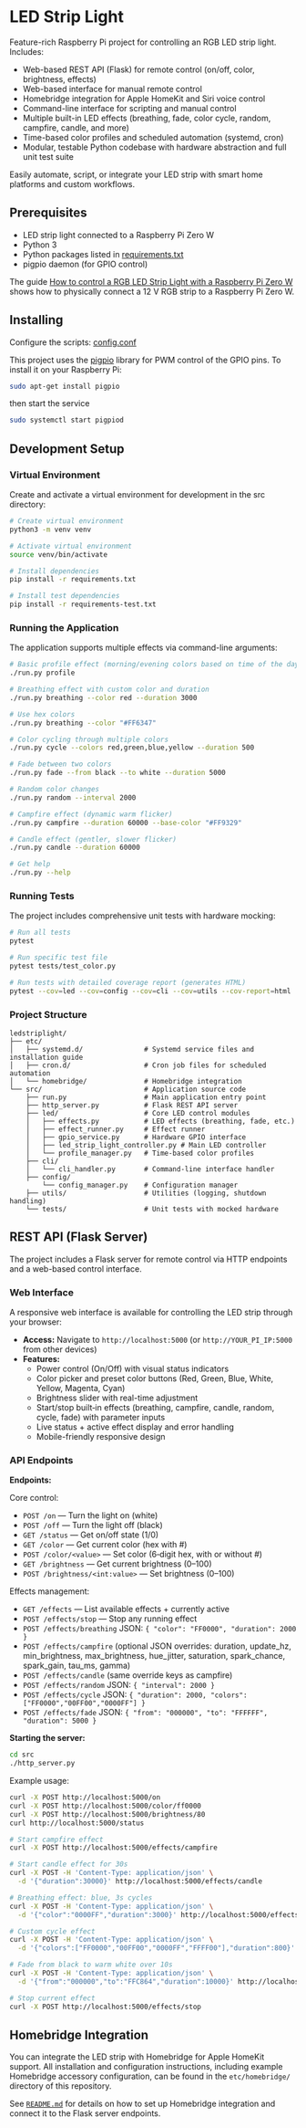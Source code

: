 
# LED Strip Light

Feature-rich Raspberry Pi project for controlling an RGB LED strip light. Includes:

- Web-based REST API (Flask) for remote control (on/off, color, brightness, effects)
- Web-based interface for manual remote control
- Homebridge integration for Apple HomeKit and Siri voice control
- Command-line interface for scripting and manual control
- Multiple built-in LED effects (breathing, fade, color cycle, random, campfire, candle, and more)
- Time-based color profiles and scheduled automation (systemd, cron)
- Modular, testable Python codebase with hardware abstraction and full unit test suite

Easily automate, script, or integrate your LED strip with smart home platforms and custom workflows.

## Prerequisites

- LED strip light connected to a Raspberry Pi Zero W
- Python 3
- Python packages listed in [requirements.txt](src/requirements.txt)
- pigpio daemon (for GPIO control)

The guide [How to control a RGB LED Strip Light with a Raspberry Pi Zero W](https://janrothen.github.io/ledstriplight/pi-zero-w-rgb-led-strip-control.html) shows how to physically connect a 12 V RGB strip to a Raspberry Pi Zero W.

## Installing

Configure the scripts: [config.conf](src/config.conf)

This project uses the [pigpio](https://abyz.me.uk/rpi/pigpio/download.html) library for PWM control of the GPIO pins. To install it on your Raspberry Pi:
```bash
sudo apt-get install pigpio
```
then start the service
```bash
sudo systemctl start pigpiod
```

## Development Setup

### Virtual Environment
Create and activate a virtual environment for development in the src directory:

```bash
# Create virtual environment
python3 -m venv venv

# Activate virtual environment
source venv/bin/activate

# Install dependencies
pip install -r requirements.txt

# Install test dependencies
pip install -r requirements-test.txt
```

### Running the Application
The application supports multiple effects via command-line arguments:

```bash
# Basic profile effect (morning/evening colors based on time of the day)
./run.py profile

# Breathing effect with custom color and duration
./run.py breathing --color red --duration 3000

# Use hex colors
./run.py breathing --color "#FF6347"

# Color cycling through multiple colors
./run.py cycle --colors red,green,blue,yellow --duration 500

# Fade between two colors
./run.py fade --from black --to white --duration 5000

# Random color changes
./run.py random --interval 2000

# Campfire effect (dynamic warm flicker)
./run.py campfire --duration 60000 --base-color "#FF9329"

# Candle effect (gentler, slower flicker)
./run.py candle --duration 60000

# Get help
./run.py --help
```

### Running Tests
The project includes comprehensive unit tests with hardware mocking:

```bash
# Run all tests
pytest

# Run specific test file
pytest tests/test_color.py

# Run tests with detailed coverage report (generates HTML)
pytest --cov=led --cov=config --cov=cli --cov=utils --cov-report=html
```

### Project Structure
```
ledstriplight/
├── etc/
│   ├── systemd.d/               # Systemd service files and installation guide
│   ├── cron.d/                  # Cron job files for scheduled automation
│   └── homebridge/              # Homebridge integration
└── src/                         # Application source code
    ├── run.py                   # Main application entry point
    ├── http_server.py           # Flask REST API server
    ├── led/                     # Core LED control modules
    │   ├── effects.py           # LED effects (breathing, fade, etc.)
    │   ├── effect_runner.py     # Effect runner
    │   ├── gpio_service.py      # Hardware GPIO interface
    │   ├── led_strip_light_controller.py # Main LED controller
    │   └── profile_manager.py   # Time-based color profiles
    ├── cli/
    │   └── cli_handler.py       # Command-line interface handler
    ├── config/
        └── config_manager.py    # Configuration manager 
    ├── utils/                   # Utilities (logging, shutdown handling)
    └── tests/                   # Unit tests with mocked hardware
```

## REST API (Flask Server)

The project includes a Flask server for remote control via HTTP endpoints and a web-based control interface.

### Web Interface

A responsive web interface is available for controlling the LED strip through your browser:

- **Access:** Navigate to `http://localhost:5000` (or `http://YOUR_PI_IP:5000` from other devices)
- **Features:**
  - Power control (On/Off) with visual status indicators
  - Color picker and preset color buttons (Red, Green, Blue, White, Yellow, Magenta, Cyan)
  - Brightness slider with real-time adjustment
  - Start/stop built‑in effects (breathing, campfire, candle, random, cycle, fade) with parameter inputs
  - Live status + active effect display and error handling
  - Mobile-friendly responsive design

### API Endpoints

**Endpoints:**

Core control:
* `POST /on` — Turn the light on (white)
* `POST /off` — Turn the light off (black)
* `GET /status` — Get on/off state (1/0)
* `GET /color` — Get current color (hex with #)
* `POST /color/<value>` — Set color (6‑digit hex, with or without #)
* `GET /brightness` — Get current brightness (0–100)
* `POST /brightness/<int:value>` — Set brightness (0–100)

Effects management:
* `GET /effects` — List available effects + currently active
* `POST /effects/stop` — Stop any running effect
* `POST /effects/breathing` JSON: `{ "color": "FF0000", "duration": 2000 }`
* `POST /effects/campfire` (optional JSON overrides: duration, update_hz, min_brightness, max_brightness, hue_jitter, saturation, spark_chance, spark_gain, tau_ms, gamma)
* `POST /effects/candle` (same override keys as campfire)
* `POST /effects/random` JSON: `{ "interval": 2000 }`
* `POST /effects/cycle` JSON: `{ "duration": 2000, "colors": ["FF0000","00FF00","0000FF"] }`
* `POST /effects/fade` JSON: `{ "from": "000000", "to": "FFFFFF", "duration": 5000 }`

**Starting the server:**
```bash
cd src
./http_server.py
```

Example usage:
```bash
curl -X POST http://localhost:5000/on
curl -X POST http://localhost:5000/color/ff0000
curl -X POST http://localhost:5000/brightness/80
curl http://localhost:5000/status

# Start campfire effect
curl -X POST http://localhost:5000/effects/campfire

# Start candle effect for 30s
curl -X POST -H 'Content-Type: application/json' \
  -d '{"duration":30000}' http://localhost:5000/effects/candle

# Breathing effect: blue, 3s cycles
curl -X POST -H 'Content-Type: application/json' \
  -d '{"color":"0000FF","duration":3000}' http://localhost:5000/effects/breathing

# Custom cycle effect
curl -X POST -H 'Content-Type: application/json' \
  -d '{"colors":["FF0000","00FF00","0000FF","FFFF00"],"duration":800}' http://localhost:5000/effects/cycle

# Fade from black to warm white over 10s
curl -X POST -H 'Content-Type: application/json' \
  -d '{"from":"000000","to":"FFC864","duration":10000}' http://localhost:5000/effects/fade

# Stop current effect
curl -X POST http://localhost:5000/effects/stop
```

## Homebridge Integration

You can integrate the LED strip with Homebridge for Apple HomeKit support. All installation and configuration instructions, including example Homebridge accessory configuration, can be found in the `etc/homebridge/` directory of this repository.

See [`README.md`](etc/homebridge/README.md) for details on how to set up Homebridge integration and connect it to the Flask server endpoints.

